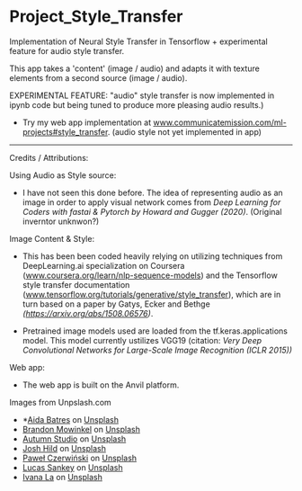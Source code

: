 # Project_Style_Transfer
Implementation of Neural Style Transfer in Tensorflow + experimental feature for audio style transfer.

This app takes a 'content' (image / audio) and adapts it with texture elements from a second source (image / audio).

EXPERIMENTAL FEATURE: "audio" style transfer is now implemented in ipynb code but being tuned to produce more pleasing audio results.)

- Try my web app implementation at www.communicatemission.com/ml-projects#style_transfer. (audio style not yet implemented in app)


 
-----
Credits / Attributions:

Using Audio as Style source:

- I have not seen this done before. The idea of representing audio as an image in order to apply visual network comes from *Deep Learning for Coders with fastai & Pytorch by Howard and Gugger (2020)*. (Original inverntor unknwon?)

Image Content & Style:

- This has been been coded heavily relying on utilizing techniques from DeepLearning.ai specialization on Coursera (www.coursera.org/learn/nlp-sequence-models) and the Tensorflow style transfer documentation (www.tensorflow.org/tutorials/generative/style_transfer), which are in turn based on a paper by Gatys, Ecker and Bethge *(https://arxiv.org/abs/1508.06576)*. 

- Pretrained image models used are loaded from the tf.keras.applications model. This model currently ustilizes VGG19 (citation: *Very Deep Convolutional Networks for Large-Scale Image Recognition (ICLR 2015))*

Web app:

- The web app is built on the Anvil platform.

Images from Unpslash.com
- *<span><a href="https://unsplash.com/@abm25?utm_source=unsplash&amp;utm_medium=referral&amp;utm_content=creditCopyText">Aida Batres</a> on <a href="https://unsplash.com/@abm25?utm_source=unsplash&amp;utm_medium=referral&amp;utm_content=creditCopyText">Unsplash</a></span>
- <span><a href="https://unsplash.com/@bmowinkel?utm_source=unsplash&amp;utm_medium=referral&amp;utm_content=creditCopyText">Brandon Mowinkel</a> on <a href="https://unsplash.com/@bmowinkel?utm_source=unsplash&amp;utm_medium=referral&amp;utm_content=creditCopyText">Unsplash</a></span>
- <span><a href="https://unsplash.com/@autumnstudio?utm_source=unsplash&amp;utm_medium=referral&amp;utm_content=creditCopyText">Autumn Studio</a> on <a href="https://unsplash.com/@autumnstudio?utm_source=unsplash&amp;utm_medium=referral&amp;utm_content=creditCopyText">Unsplash</a></span>
- <span><a href="https://unsplash.com/@joshhild?utm_source=unsplash&amp;utm_medium=referral&amp;utm_content=creditCopyText">Josh Hild</a> on <a href="https://unsplash.com/?utm_source=unsplash&amp;utm_medium=referral&amp;utm_content=creditCopyText">Unsplash</a></span>
- <span><a href="https://unsplash.com/@pawel_czerwinski?utm_source=unsplash&amp;utm_medium=referral&amp;utm_content=creditCopyText">Paweł Czerwiński</a> on <a href="https://unsplash.com/@pawel_czerwinski?utm_source=unsplash&amp;utm_medium=referral&amp;utm_content=creditCopyText">Unsplash</a></span>
- <span><a href="https://unsplash.com/@lucassankey?utm_source=unsplash&amp;utm_medium=referral&amp;utm_content=creditCopyText">Lucas Sankey</a> on <a href="https://unsplash.com/@lucassankey?utm_source=unsplash&amp;utm_medium=referral&amp;utm_content=creditCopyText">Unsplash</a></span>
- <span><a href="https://unsplash.com/@ivanana?utm_source=unsplash&amp;utm_medium=referral&amp;utm_content=creditCopyText">Ivana La</a> on <a href="https://unsplash.com/@ivanana?utm_source=unsplash&amp;utm_medium=referral&amp;utm_content=creditCopyText">Unsplash</a></span>
